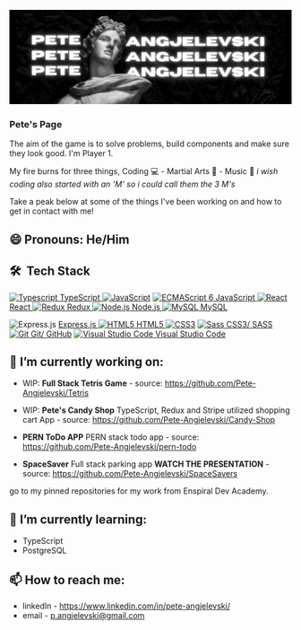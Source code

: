 ![Pete-Angjelevski Banner](images/Pete%20Angjelevski.png)

### Pete's Page 

The aim of the game is to solve problems, build components and make sure they look good. I'm Player 1. 

My fire burns for three things, Coding 💻 - Martial Arts 💪 - Music  🎵             *i wish coding also started with an 'M' so i could call them the 3 M's*

Take a peak below at some of the things I've been working on and how to get in contact with me! 


## 😄 Pronouns: He/Him

## 🛠 &nbsp;Tech Stack


<a href="https://www.typescriptlang.org/" title="Typescript"><img src="https://github.com/get-icon/geticon/raw/master/icons/typescript-icon.svg" alt="Typescript" width="21px" height="21px">  TypeScript    </a>
<a href="https://developer.mozilla.org/en-US/docs/Web/JavaScript" title="JavaScript"><img src="https://github.com/get-icon/geticon/raw/master/icons/javascript.svg" alt="JavaScript" width="21px" height="21px"></a>
<a href="https://tc39.es/ecma262/" title="ECMAScript 6"><img src="https://github.com/get-icon/geticon/raw/master/icons/es6.svg" alt="ECMAScript 6" width="21px" height="21px">  JavaScript     </a>
<a href="https://reactjs.org/" title="React"><img src="https://github.com/get-icon/geticon/raw/master/icons/react.svg" alt="React" width="21px" height="21px">  React     </a>
<a href="https://redux.js.org/" title="Redux"><img src="https://github.com/get-icon/geticon/raw/master/icons/redux.svg" alt="Redux" width="21px" height="21px">  Redux    </a>
<a href="https://nodejs.org/" title="Node.js"><img src="https://github.com/get-icon/geticon/raw/master/icons/nodejs-icon.svg" alt="Node.js" width="21px" height="21px">  Node.js    </a>
<a href="https://dev.mysql.com/" title="MySQL"><img src="https://github.com/get-icon/geticon/raw/master/icons/mysql.svg" alt="MySQL" width="21px" height="21px">  MySQL    </a>

![Express.js](https://img.shields.io/badge/-Express-black?style=flat-square&logo=expressjs) <a href="https://img.shields.io/badge/-Express-black?style=flat-square&logo=expressjs">Express.js </a> 
<a href="https://www.w3.org/TR/html5/" title="HTML5"><img src="https://github.com/get-icon/geticon/raw/master/icons/html-5.svg" alt="HTML5" width="21px" height="21px">  HTML5    </a>
<a href="https://www.w3.org/TR/CSS/" title="CSS3"><img src="https://github.com/get-icon/geticon/raw/master/icons/css-3.svg" alt="CSS3" width="21px" height="21px"></a>
<a href="https://sass-lang.com/" title="Sass"><img src="https://github.com/get-icon/geticon/raw/master/icons/sass.svg" alt="Sass" width="21px" height="21px">  CSS3/ SASS</a>
<a href="https://git-scm.com/" title="Git"><img src="https://github.com/get-icon/geticon/raw/master/icons/git-icon.svg" alt="Git" width="21px" height="21px">  Git/ GitHub</a>
<a href="https://code.visualstudio.com/" title="Visual Studio Code"><img src="https://github.com/get-icon/geticon/raw/master/icons/visual-studio-code.svg" alt="Visual Studio Code" width="21px" height="21px">  Visual Studio Code</a>





## 🔭 I’m currently working on:

  - WIP: **Full Stack Tetris Game** - source: https://github.com/Pete-Angjelevski/Tetris

  - WIP: **Pete's Candy Shop** TypeScript, Redux and Stripe utilized shopping cart App - source: https://github.com/Pete-Angjelevski/Candy-Shop

  - **PERN ToDo APP** PERN stack todo app - source: https://github.com/Pete-Angjelevski/pern-todo
  
  - **SpaceSaver** Full stack parking app **WATCH THE PRESENTATION** - source: https://github.com/Pete-Angjelevski/SpaceSavers
  
  
  go to my pinned repositories for my work from Enspiral Dev Academy.

## 🌱 I’m currently learning:

 
  - TypeScript
  - PostgreSQL

## 📫 How to reach me:

  - linkedIn - https://www.linkedin.com/in/pete-angjelevski/
  - email - p.angjelevski@gmail.com

